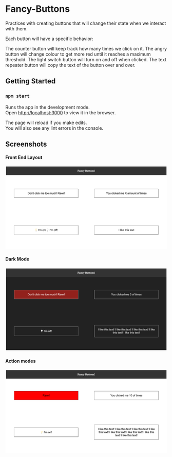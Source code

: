 # Fancy-Buttons

Practices with creating buttons that will change their state when we interact with them.

Each button will have a specific behavior:

The counter button will keep track how many times we click on it.
The angry button will change colour to get more red until it reaches a maximum threshold.
The light switch button will turn on and off when clicked.
The text repeater button will copy the text of the button over and over.

## Getting Started

### `npm start`

Runs the app in the development mode.\
Open [http://localhost:3000](http://localhost:3000) to view it in the browser.

The page will reload if you make edits.\
You will also see any lint errors in the console.

## Screenshots

#### Front End Layout

!["Screenshot of Fancy Buttons Main Page"](https://github.com/oddporson/fancy-buttons/blob/main/public/docs/fancy-buttons.png)

#### Dark Mode

!["Screenshots of Fancy Buttons Dark Mode"](https://github.com/oddporson/fancy-buttons/blob/main/public/docs/fancy-buttons-dark-mode.png)

#### Action modes

!["Screenshots of Fancy Buttons Actions"](https://github.com/oddporson/fancy-buttons/blob/main/public/docs/fancy-buttons-actions.png)
